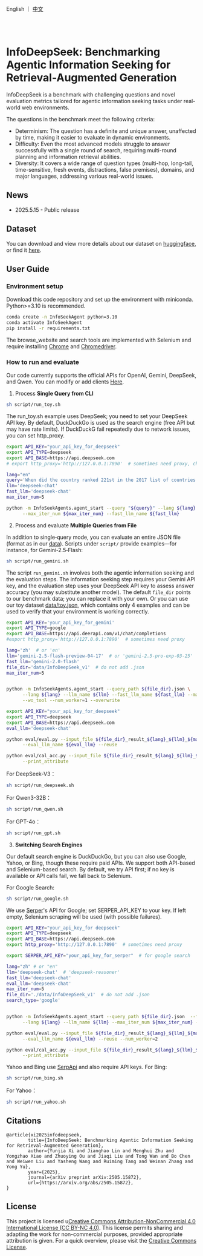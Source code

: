 <p align="left">
    English ｜ <a href="README_ZH.md">中文</a> 
</p>
<br><br>

# InfoDeepSeek: Benchmarking Agentic Information Seeking for Retrieval-Augmented Generation

InfoDeepSeek is a benchmark with challenging questions and novel evaluation metrics tailored for agentic information seeking tasks under real-world web environments.

The questions in the benchmark meet the following criteria:
* Determinism: The question has a definite and unique answer, unaffected by time, making it easier to evaluate in dynamic environments.
* Difficulty: Even the most advanced models struggle to answer successfully with a single round of search, requiring multi-round planning and information retrieval abilities.
* Diversity: It covers a wide range of question types (multi-hop, long-tail, time-sensitive, fresh events, distractions, false premises), domains, and major languages, addressing various real-world issues.

## News

* 2025.5.15 - Public release

## Dataset
You can download and view more details about our dataset on [huggingface](https://huggingface.co/datasets/yoga334/InfoDeekSeek), or find it [here](data/InfoDeepSeek_v1.json). 


## User Guide

### Environment setup

Download this code repository and set up the environment with miniconda. Python>=3.10 is recommended.
 
```bash
conda create -n InfoSeekAgent python=3.10
conda activate InfoSeekAgent
pip install -r requirements.txt
```

The browse_website and search tools are implemented with Selenium and require installing [Chrome](https://www.google.com/intl/en_uk/chrome/?brand=FKPE&ds_kid=43700081222624393&gad_source=1&gad_campaignid=22008060471&gbraid=0AAAAAoY3CA52gUGf-H4dvuNwzmdq8WrFA&gclid=CjwKCAjw_pDBBhBMEiwAmY02Nk6jhBuzZYteaKOJpBucORZe9ef2NhL8fxNXhfwvmmE1nchOmp_E8RoCcFoQAvD_BwE&gclsrc=aw.ds) and [Chromedriver](https://developer.chrome.com/docs/chromedriver/get-started).


### How to run and evaluate

Our code currently supports the official APIs for OpenAI, Gemini, DeepSeek, and Qwen. You can modify or add clients [Here](InfoSeekAgents/llms/clients.py).

1. Process **Single Query from CLI**
```bash
sh script/run_toy.sh
```
The run_toy.sh example uses DeepSeek; you need to set your DeepSeek API key. By default, DuckDuckGo is used as the search engine (free API but may have rate limits). If DuckDuckG fail repeatedly due to network issues, you can set http_proxy.

```bash
export API_KEY="your_api_key_for_deepseek"
export API_TYPE=deepseek
export API_BASE=https://api.deepseek.com
# export http_proxy='http://127.0.0.1:7890'  # sometimes need proxy, change 7890 to your port.

lang="en"
query='When did the country ranked 221st in the 2017 list of countries and regions by population gain independence?'
llm='deepseek-chat'
fast_llm='deepseek-chat'
max_iter_num=5

python -m InfoSeekAgents.agent_start --query "${query}" --lang ${lang} --llm_name ${llm} \
      --max_iter_num ${max_iter_num} --fast_llm_name ${fast_llm}
```

2. Process and evaluate **Multiple Queries from File**

 In addition to single‑query mode, you can evaluate an entire JSON file (format as in our [data](data/InfoDeepSeek_v1.json)). Scripts under `script/` provide examples—for instance, for Gemini‑2.5‑Flash:
 ```bash
sh script/run_gemini.sh
```

The script `run_gemini.sh` involves both the agentic information seeking and the evaluation steps. The information seeking step requires your Gemini API key, and the evaluation step uses your DeepSeek API key to assess answer accuracy (you may substitute another model). The default `file_dir` points to our benchmark data; you can replace it with your own. Or you can use our toy dataset [data/toy.json](data/toy.json), which contains only 4 examples and can be used to verify that your environment is working correctly.

```bash
export API_KEY='your_api_key_for_gemini'
export API_TYPE=google
export API_BASE=https://api.deerapi.com/v1/chat/completions
#export http_proxy='http://127.0.0.1:7890'  # sometimes need proxy

lang='zh'  # or 'en'
llm='gemini-2.5-flash-preview-04-17'  # or 'gemini-2.5-pro-exp-03-25'
fast_llm='gemini-2.0-flash'
file_dir='data/InfoDeepSeek_v1'  # do not add .json
max_iter_num=5


python -m InfoSeekAgents.agent_start --query_path ${file_dir}.json \
      --lang ${lang} --llm_name ${llm} --fast_llm_name ${fast_llm} --max_iter_num ${max_iter_num} \
      --wo_tool --num_worker=1 --overwrite

export API_KEY="your_api_key_for_deepseek"
export API_TYPE=deepseek
export API_BASE=https://api.deepseek.com
eval_llm='deepseek-chat'

python eval/eval.py --input_file ${file_dir}_result_${lang}_${llm}_${max_iter_num}_5_wotool_True_ddg.jsonl \
      --eval_llm_name ${eval_llm} --reuse

python eval/cal_acc.py --input_file ${file_dir}_result_${lang}_${llm}_${max_iter_num}_5_wotool_True_ddg_${eval_llm}_score.jsonl \
      --print_attribute

```

For DeepSeek-V3：
```bash
sh script/run_deepseek.sh
```
For Qwen3-32B：
```bash
sh script/run_qwen.sh
```
For GPT-4o：
```bash
sh script/run_gpt.sh
```

3. **Switching Search Engines**

Our default search engine is DuckDuckGo, but you can also use Google, Yahoo, or Bing, though these require paid APIs. We support both API-based and Selenium-based search. By default, we try API first; if no key is available or API calls fail, we fall back to Selenium.

For Google Search:
```bash
sh script/run_google.sh
```
We use [Serper](https://serper.dev/)'s API for Google; set SERPER_API_KEY to your key. If left empty, Selenium scraping will be used (with possible failures).


```bash
export API_KEY="your_api_key_for deepseek"
export API_TYPE=deepseek
export API_BASE=https://api.deepseek.com
export http_proxy='http://127.0.0.1:7890'  # sometimes need proxy

export SERPER_API_KEY="your_api_key_for_serper"  # for google search

lang="zh" # or "en"
llm='deepseek-chat'  # 'deepseek-reasoner'
fast_llm='deepseek-chat'
eval_llm='deepseek-chat'
max_iter_num=5
file_dir='./data/InfoDeepSeek_v1'  # do not add .json
search_type='google'


python -m InfoSeekAgents.agent_start --query_path ${file_dir}.json  --fast_llm_name ${fast_llm} \
      --lang ${lang} --llm_name ${llm} --max_iter_num ${max_iter_num} --wo_tool --num_worker=1 --search_type=${search_type} --overwrite

python eval/eval.py --input_file ${file_dir}_result_${lang}_${llm}_${max_iter_num}_5_wotool_True_${search_type}.jsonl \
      --eval_llm_name ${eval_llm} --reuse --num_worker=2

python eval/cal_acc.py --input_file ${file_dir}_result_${lang}_${llm}_${max_iter_num}_5_wotool_True_${search_type}_${eval_llm}_score.jsonl \
      --print_attribute
```

Yahoo and Bing use [SerpApi](https://serpapi.com/) and also require API keys. For Bing:
```bash
sh script/run_bing.sh
```

For Yahoo：
```bash
sh script/run_yahoo.sh
```

## Citations
```
@article{xi2025infodeepseek,
        title={InfoDeepSeek: Benchmarking Agentic Information Seeking for Retrieval-Augmented Generation},
        author={Yunjia Xi and Jianghao Lin and Menghui Zhu and Yongzhao Xiao and Zhuoying Ou and Jiaqi Liu and Tong Wan and Bo Chen and Weiwen Liu and Yasheng Wang and Ruiming Tang and Weinan Zhang and Yong Yu},
        year={2025},
        journal={arXiv preprint arXiv:2505.15872},
        url={https://arxiv.org/abs/2505.15872},
}
```


## License
This project is licensed u[Creative Commons Attribution-NonCommercial 4.0 International License (CC BY-NC 4.0)](LICENSE). This license permits sharing and adapting the work for non-commercial purposes, provided appropriate attribution is given. For a quick overview, please visit the [Creative Commons License](https://creativecommons.org/licenses/by-nc/4.0/).
